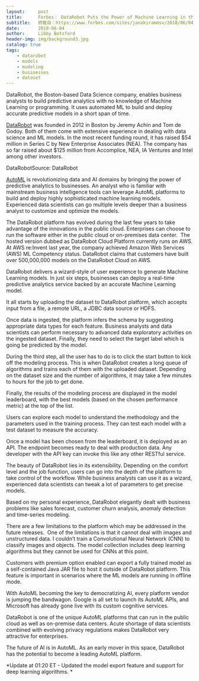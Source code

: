```yaml
---
layout:     post
title:      Forbes： DataRobot Puts the Power of Machine Learning in the Hands of Business Analysts
subtitle:   转载自：https://www.forbes.com/sites/janakirammsv/2018/06/04/datarobot-puts-the-power-of-machine-learning-in-the-hands-of-business-analysts/#6ff80eff4306
date:       2018-06-04
author:     Libby Botsford
header-img: img/background3.jpg
catalog: true
tags:
    - datarobot
    - models
    - modeling
    - businesses
    - dataset
---
```


DataRobot, the Boston-based Data Science company, enables business analysts to build predictive analytics with no knowledge of Machine Learning or programming. It uses automated ML to build and deploy accurate predictive models in a short span of time.

[DataRobot](https://www.datarobot.com/) was founded in 2012 in Boston by Jeremy Achin and Tom de Godoy. Both of them come with extensive experience in dealing with data science and ML models. In the most recent funding round, it has raised $54 million in Series C by New Enterprise Associates (NEA). The company has so far raised about $125 million from Accomplice, NEA, IA Ventures and Intel among other investors.

DataRobotSource: DataRobot

[AutoML](http://www.forbes.com/sites/janakirammsv/2018/04/15/why-automl-is-set-to-become-the-future-of-artificial-intelligence) is revolutionizing data and AI domains by bringing the power of predictive analytics to businesses. An analyst who is familiar with mainstream business intelligence tools can leverage AutoML platforms to build and deploy highly sophisticated machine learning models. Experienced data scientists can go multiple levels deeper than a business analyst to customize and optimize the models.




The DataRobot platform has evolved during the last few years to take advantage of the innovations in the public cloud. Enterprises can choose to run the software either in the public cloud or on-premises data center.  The hosted version dubbed as DataRobot Cloud Platform currently runs on AWS. At AWS re:Invent last year, the company achieved Amazon Web Services (AWS) ML Competency status. DataRobot claims that customers have built over 500,000,000 models on the DataRobot Cloud on AWS.

DataRobot delivers a wizard-style of user experience to generate Machine Learning models. In just six steps, businesses can deploy a real-time predictive analytics service backed by an accurate Machine Learning model.



It all starts by uploading the dataset to DataRobot platform, which accepts input from a file, a remote URL, a JDBC data source or HDFS.

Once data is ingested, the platform infers the schema by suggesting appropriate data types for each feature. Business analysts and data scientists can perform necessary to advanced data exploratory activities on the ingested dataset. Finally, they need to select the target label which is going be predicted by the model.

During the third step, all the user has to do is to click the start button to kick off the modeling process. This is when DataRobot creates a long queue of algorithms and trains each of them with the uploaded dataset. Depending on the dataset size and the number of algorithms, it may take a few minutes to hours for the job to get done.

Finally, the results of the modeling process are displayed in the model leaderboard, with the best models (based on the chosen performance metric) at the top of the list.

Users can explore each model to understand the methodology and the parameters used in the training process. They can test each model with a test dataset to measure the accuracy.

Once a model has been chosen from the leaderboard, it is deployed as an API. The endpoint becomes ready to deal with production data. Any developer with the API key can invoke this like any other RESTful service.

The beauty of DataRobot lies in its extensibility. Depending on the comfort level and the job function, users can go into the depth of the platform to take control of the workflow. While business analysts can use it as a wizard, experienced data scientists can tweak a lot of parameters to get precise models.

Based on my personal experience, DataRobot elegantly dealt with business problems like sales forecast, customer churn analysis, anomaly detection and time-series modeling.

There are a few limitations to the platform which may be addressed in the future releases.  One of the limitations is that it cannot deal with images and unstructured data. I couldn’t train a Convolutional Neural Network (CNN) to classify images and objects. The model collection includes deep learning algorithms but they cannot be used for CNNs at this point.

Customers with premium option enabled can export a fully trained model as a self-contained Java JAR file to host it outside of DataRobot platform. This feature is important in scenarios where the ML models are running in offline mode.

With AutoML becoming the key to democratizing AI, every platform vendor is jumping the bandwagon. Google is all set to launch its AutoML APIs, and Microsoft has already gone live with its custom cognitive services.

DataRobot is one of the unique AutoML platforms that can run in the public cloud as well as on-premise data centers. Acute shortage of data scientists combined with evolving privacy regulations makes DataRobot very attractive for enterprises.

The future of AI is in AutoML. As an early mover in this space, DataRobot has the potential to become a leading AutoML platform.

*Update at 01:20 ET - Updated the model export feature and support for deep learning algorithms. *
